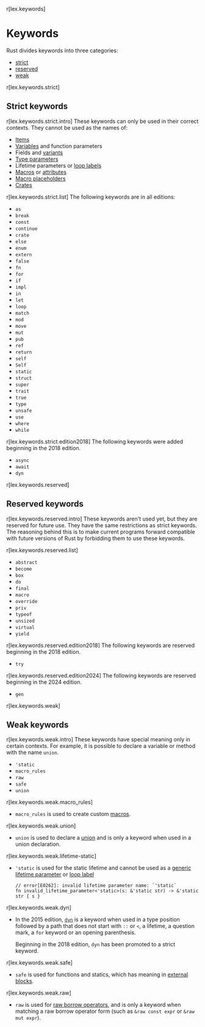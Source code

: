 r[lex.keywords]
# Keywords

Rust divides keywords into three categories:

* [strict](#strict-keywords)
* [reserved](#reserved-keywords)
* [weak](#weak-keywords)

r[lex.keywords.strict]
## Strict keywords

r[lex.keywords.strict.intro]
These keywords can only be used in their correct contexts. They cannot
be used as the names of:

* [Items]
* [Variables] and function parameters
* Fields and [variants]
* [Type parameters]
* Lifetime parameters or [loop labels]
* [Macros] or [attributes]
* [Macro placeholders]
* [Crates]

r[lex.keywords.strict.list]
The following keywords are in all editions:

- `as`
- `break`
- `const`
- `continue`
- `crate`
- `else`
- `enum`
- `extern`
- `false`
- `fn`
- `for`
- `if`
- `impl`
- `in`
- `let`
- `loop`
- `match`
- `mod`
- `move`
- `mut`
- `pub`
- `ref`
- `return`
- `self`
- `Self`
- `static`
- `struct`
- `super`
- `trait`
- `true`
- `type`
- `unsafe`
- `use`
- `where`
- `while`

r[lex.keywords.strict.edition2018]
The following keywords were added beginning in the 2018 edition.

- `async`
- `await`
- `dyn`

r[lex.keywords.reserved]
## Reserved keywords

r[lex.keywords.reserved.intro]
These keywords aren't used yet, but they are reserved for future use. They have
the same restrictions as strict keywords. The reasoning behind this is to make
current programs forward compatible with future versions of Rust by forbidding
them to use these keywords.

r[lex.keywords.reserved.list]
- `abstract`
- `become`
- `box`
- `do`
- `final`
- `macro`
- `override`
- `priv`
- `typeof`
- `unsized`
- `virtual`
- `yield`

r[lex.keywords.reserved.edition2018]
The following keywords are reserved beginning in the 2018 edition.

- `try`

r[lex.keywords.reserved.edition2024]
The following keywords are reserved beginning in the 2024 edition.

- `gen`

r[lex.keywords.weak]
## Weak keywords

r[lex.keywords.weak.intro]
These keywords have special meaning only in certain contexts. For example, it
is possible to declare a variable or method with the name `union`.

- `'static`
- `macro_rules`
- `raw`
- `safe`
- `union`

r[lex.keywords.weak.macro_rules]
* `macro_rules` is used to create custom [macros].

r[lex.keywords.weak.union]
* `union` is used to declare a [union] and is only a keyword when used in a
  union declaration.

r[lex.keywords.weak.lifetime-static]
* `'static` is used for the static lifetime and cannot be used as a [generic
  lifetime parameter] or [loop label]

  ```compile_fail
  // error[E0262]: invalid lifetime parameter name: `'static`
  fn invalid_lifetime_parameter<'static>(s: &'static str) -> &'static str { s }
  ```

r[lex.keywords.weak.dyn]
* In the 2015 edition, [`dyn`] is a keyword when used in a type position
  followed by a path that does not start with `::` or `<`, a lifetime, a question mark, a `for`
  keyword or an opening parenthesis.

  Beginning in the 2018 edition, `dyn` has been promoted to a strict keyword.

r[lex.keywords.weak.safe]
* `safe` is used for functions and statics, which has meaning in [external blocks].

r[lex.keywords.weak.raw]
* `raw` is used for [raw borrow operators], and is only a keyword when matching a raw borrow operator form (such as `&raw const expr` or `&raw mut expr`).

[items]: items.md
[Variables]: variables.md
[Type parameters]: types/parameters.md
[loop labels]: expressions/loop-expr.md#loop-labels
[Macros]: macros.md
[attributes]: attributes.md
[Macro placeholders]: macros-by-example.md
[Crates]: crates-and-source-files.md
[union]: items/unions.md
[variants]: items/enumerations.md
[`dyn`]: types/trait-object.md
[loop label]: expressions/loop-expr.md#loop-labels
[generic lifetime parameter]: items/generics.md
[external blocks]: items/external-blocks.md
[raw borrow operators]: expressions/operator-expr.md#raw-borrow-operators
